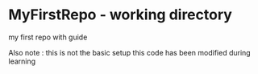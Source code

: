 # MyFirstRepo - working directory
my first repo with guide

Also note : this is not the basic setup
this code has been modified during learning
